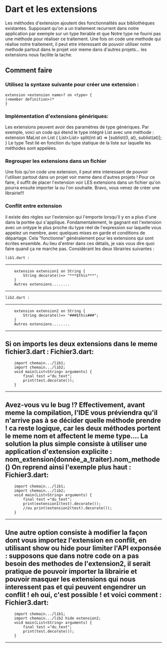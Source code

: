# Dart et les extensions

Les méthodes d'extension ajoutent des fonctionnalités aux bibliothèques existantes.
Supposant qu'on a un traitement recurrent dans notre application par exemple sur un type Iterable et que 
Notre type ne fourni pas une méthode pour réaliser ce traitement.
Une fois on code une methode qui réalise notre traitement, il peut etre interessant de pouvoir utiliser notre methode
partout dans le projet voir meme dans d'autres projets... les extensions nous facilite la tache.

## Comment faire

### Utilisez la syntaxe suivante pour créer une extension :
    extension <extension name>? on <type> {
    (<member definition>)*
    }
### Implémentation d'extensions génériques:
Les extensions peuvent avoir des paramètres de type génériques. Par exemple, voici un code qui étend le type intégré List<T> avec une méthode :
    extension MaList<T> on List<T> {
    List<List<T>> split(int at) => [sublist(0, at), sublist(at)];
    }
Le type Test lié en fonction du type statique de la liste sur laquelle les méthodes sont appelées.

### Regrouper les extensions dans un fichier
Une fois qu'on code une extension, il peut etre interessant de pouvoir l'utiliser partout dans un projet voir meme dans d'autres projets !
Pour ce faire, il suffit de placer l'extension voir LES extensions dans un fichier qu'on pourra ensuite importer la ou l'on souhaite.
Bravo, vous venez de créer une librairie!!!

### Conflit entre extension
il existe des règles sur l'extension qui l'emporte lorsqu'il y en a plus d'une dans la portée qui s'applique. Fondamentalement, le gagnant est 
l'extension avec un ontype le plus proche du type réel de l'expression sur laquelle vous appelez un membre, avec quelques mises en garde et 
conditions de départage. Cela "fonctionne" généralement pour les extensions qui sont écrites ensemble. Au lieu d'entrer dans ces détails, 
je vais vous dire quoi faire quand ça ne marche pas.
Considérant les deux librairies suivantes :

    lib1.dart :
----------------------------------------------
        extension extension1 on String {
            String decorate()=> "***$this***";
        }
        Autres extensions........
-----------------------------------------------

    lib2.dart :
----------------------------------------------
        extension extension2 on String {
            String decorate()=> "###$this###";
        }
        Autres extensions........
-----------------------------------------------
Si on imports les deux extensions dans le meme fichier3.dart :
    Fichier3.dart:
----------------------------------------------
        import chemain.../lib1;
        import chemain.../lib2;
        void main(List<String> arguments) {
            final test ="du_text";
            print(test.decorate());
        }
----------------------------------------------

Avez-vous vu le bug !?
Effectivement, avant meme la compilation, l'IDE vous préviendra qu'il n'arrive pas à se décider quelle méthode prendre !
ca reste logique, car les deux méthodes portent le meme nom et affectent le meme type....
La solution la plus simple consiste à utiliser une application d'extension explicite :
    nom_extension(donnée_a_traiter).nom_methode()
On reprend ainsi l'exemple plus haut :
    Fichier3.dart:
----------------------------------------------
        import chemain.../lib1;
        import chemain.../lib2;
        void main(List<String> arguments) {
            final test ="du_text";
            print(extension1(test).decorate());
            //ou print(extension2(test).decorate());
        }
----------------------------------------------

Une autre option consiste à modifier la façon dont vous importez l'extension en conflit, en utilisant show ou hide pour limiter l'API exponsée :
supposons que dans notre code on a pas besoin des methodes de l'extension2, il serait pratique de pouvoir importer la librairie et pouvoir masquer
les extensions qui nous interessent pas et qui peuvent engendrer un conflit ! eh oui, c'est possible ! et voici comment :
    Fichier3.dart:
----------------------------------------------
        import chemain.../lib1;
        import chemain.../lib2 hide extension2;
        void main(List<String> arguments) {
            final test ="du_text";
            print(test.decorate());
        }
----------------------------------------------





    






